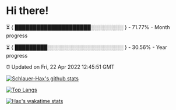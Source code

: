 # Hi there!

⏳ { █████████████████████░░░░░░░░░ } - 71.77% - Month progress

⏳ { █████████░░░░░░░░░░░░░░░░░░░░░ } - 30.56% - Year progress

⏰ Updated on Fri, 22 Apr 2022 12:45:51 GMT


[![Schlauer-Hax's github stats](https://github-readme-stats.vercel.app/api?username=Schlauer-Hax&show_icons=true&theme=dark&count_private=true)](https://github.com/Schlauer-Hax)


[![Top Langs](https://github-readme-stats.vercel.app/api/top-langs/?username=Schlauer-Hax&layout=compact&theme=dark)](https://github.com/Schlauer-Hax?tab=repositories)


[![Hax's wakatime stats](https://github-readme-stats.vercel.app/api/wakatime?username=Hax&theme=dark)](https://wakatime.com/@Hax)

